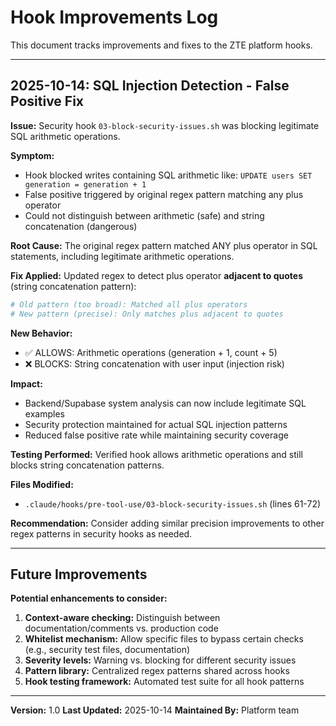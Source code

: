 # Hook Improvements Log

This document tracks improvements and fixes to the ZTE platform hooks.

---

## 2025-10-14: SQL Injection Detection - False Positive Fix

**Issue:** Security hook `03-block-security-issues.sh` was blocking legitimate SQL arithmetic operations.

**Symptom:**
- Hook blocked writes containing SQL arithmetic like: `UPDATE users SET generation = generation + 1`
- False positive triggered by original regex pattern matching any plus operator
- Could not distinguish between arithmetic (safe) and string concatenation (dangerous)

**Root Cause:**
The original regex pattern matched ANY plus operator in SQL statements, including legitimate arithmetic operations.

**Fix Applied:**
Updated regex to detect plus operator **adjacent to quotes** (string concatenation pattern):

```bash
# Old pattern (too broad): Matched all plus operators
# New pattern (precise): Only matches plus adjacent to quotes
```

**New Behavior:**
- ✅ ALLOWS: Arithmetic operations (generation + 1, count + 5)
- ❌ BLOCKS: String concatenation with user input (injection risk)

**Impact:**
- Backend/Supabase system analysis can now include legitimate SQL examples
- Security protection maintained for actual SQL injection patterns
- Reduced false positive rate while maintaining security coverage

**Testing Performed:**
Verified hook allows arithmetic operations and still blocks string concatenation patterns.

**Files Modified:**
- `.claude/hooks/pre-tool-use/03-block-security-issues.sh` (lines 61-72)

**Recommendation:**
Consider adding similar precision improvements to other regex patterns in security hooks as needed.

---

## Future Improvements

**Potential enhancements to consider:**

1. **Context-aware checking:** Distinguish between documentation/comments vs. production code
2. **Whitelist mechanism:** Allow specific files to bypass certain checks (e.g., security test files, documentation)
3. **Severity levels:** Warning vs. blocking for different security issues
4. **Pattern library:** Centralized regex patterns shared across hooks
5. **Hook testing framework:** Automated test suite for all hook patterns

---

**Version:** 1.0
**Last Updated:** 2025-10-14
**Maintained By:** Platform team
